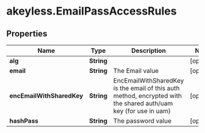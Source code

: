 # akeyless.EmailPassAccessRules

## Properties

Name | Type | Description | Notes
------------ | ------------- | ------------- | -------------
**alg** | **String** |  | [optional] 
**email** | **String** | The Email value | [optional] 
**encEmailWithSharedKey** | **String** | EncEmailWithSharedKey is the email of this auth method, encrypted with the shared auth/uam key (for use in uam) | [optional] 
**hashPass** | **String** | The password value | [optional] 



